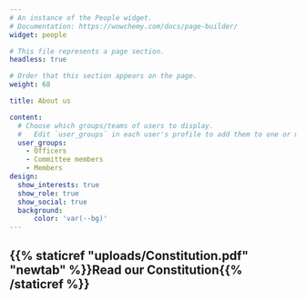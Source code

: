 ```yaml
---
# An instance of the People widget.
# Documentation: https://wowchemy.com/docs/page-builder/
widget: people

# This file represents a page section.
headless: true

# Order that this section appears on the page.
weight: 68

title: About us

content:
  # Choose which groups/teams of users to display.
  #   Edit `user_groups` in each user's profile to add them to one or more of these groups.
  user_groups:
    - Officers
    - Committee members
    - Members
design:
  show_interests: true
  show_role: true
  show_social: true
  background:
      color: 'var(--bg)'
---
```


##  <i class="fa-solid fa-file-pdf" style="color:var(--blue)"></i> {{% staticref "uploads/Constitution.pdf" "newtab" %}}Read our Constitution{{% /staticref %}}

